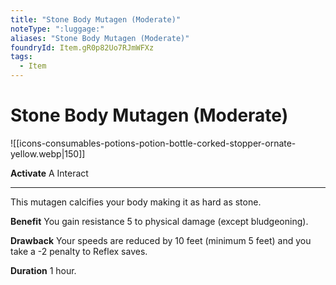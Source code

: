 ```yaml
---
title: "Stone Body Mutagen (Moderate)"
noteType: ":luggage:"
aliases: "Stone Body Mutagen (Moderate)"
foundryId: Item.gR0p82Uo7RJmWFXz
tags:
  - Item
---
```


# Stone Body Mutagen (Moderate)
![[icons-consumables-potions-potion-bottle-corked-stopper-ornate-yellow.webp|150]]

**Activate** A Interact

* * *

This mutagen calcifies your body making it as hard as stone.

**Benefit** You gain resistance 5 to physical damage (except bludgeoning).

**Drawback** Your speeds are reduced by 10 feet (minimum 5 feet) and you take a -2 penalty to Reflex saves.

**Duration** 1 hour.


